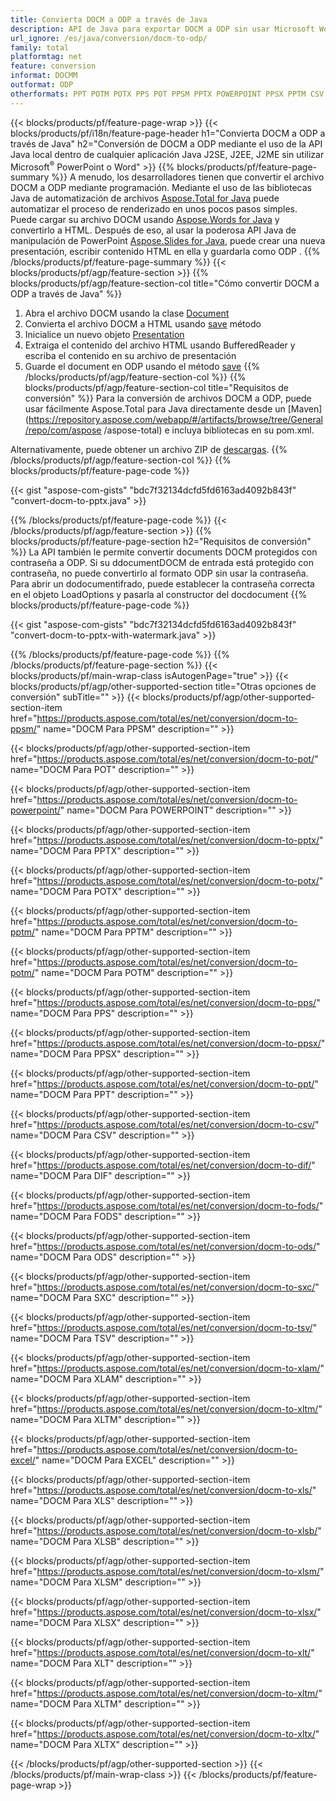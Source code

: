```yaml
---
title: Convierta DOCM a ODP a través de Java
description: API de Java para exportar DOCM a ODP sin usar Microsoft Word o PowerPoint
url_ignore: /es/java/conversion/docm-to-odp/
family: total
platformtag: net
feature: conversion
informat: DOCMM
outformat: ODP
otherformats: PPT POTM POTX PPS POT PPSM PPTX POWERPOINT PPSX PPTM CSV DIF FODS ODS SXC TSV XLAM XLTM EXCEL XLS XLSB XLSM XLSX XLT XLTM XLTX
---
```

{{< blocks/products/pf/feature-page-wrap >}}
{{< blocks/products/pf/i18n/feature-page-header h1="Convierta DOCM a ODP a través de Java" h2="Conversión de DOCM a ODP mediante el uso de la API Java local dentro de cualquier aplicación Java J2SE, J2EE, J2ME sin utilizar Microsoft<sup>&reg;</sup> PowerPoint o Word" >}}
{{% blocks/products/pf/feature-page-summary %}}
A menudo, los desarrolladores tienen que convertir el archivo DOCM a ODP mediante programación. Mediante el uso de las bibliotecas Java de automatización de archivos [Aspose.Total for Java](https://products.aspose.com/total/java/) puede automatizar el proceso de renderizado en unos pocos pasos simples. Puede cargar su archivo DOCM usando [Aspose.Words for Java](https://products.aspose.com/words/java/) y convertirlo a HTML. Después de eso, al usar la poderosa API Java de manipulación de PowerPoint [Aspose.Slides for Java](https://products.aspose.com/slides/java/), puede crear una nueva presentación, escribir contenido HTML en ella y guardarla como ODP .
{{% /blocks/products/pf/feature-page-summary  %}}
{{< blocks/products/pf/agp/feature-section >}}
{{% blocks/products/pf/agp/feature-section-col title="Cómo convertir DOCM a ODP a través de Java" %}}
1. Abra el archivo DOCM usando la clase [Document](https://apireference.aspose.com/words/java/com.aspose.words/Document)
2. Convierta el archivo DOCM a HTML usando [save](https://apireference.aspose.com/words/java/com.aspose.words/Document#save(java.lang.String,com.aspose.words.SaveOptions)) método
3. Inicialice un nuevo objeto [Presentation](https://apireference.aspose.com/slides/java/com.aspose.slides/Presentation)
5. Extraiga el contenido del archivo HTML usando BufferedReader y escriba el contenido en su archivo de presentación
6. Guarde el document en ODP usando el método [save](https://apireference.aspose.com/slides/java/com.aspose.slides/Presentation#save-java.io.OutputStream-int-)
{{% /blocks/products/pf/agp/feature-section-col %}}
{{% blocks/products/pf/agp/feature-section-col title="Requisitos de conversión" %}}
Para la conversión de archivos DOCM a ODP, puede usar fácilmente Aspose.Total para Java directamente desde un [Maven](https://repository.aspose.com/webapp/#/artifacts/browse/tree/General/repo/com/aspose /aspose-total) e incluya bibliotecas en su pom.xml.

Alternativamente, puede obtener un archivo ZIP de [descargas](https://downloads.aspose.com/total/java).
{{% /blocks/products/pf/agp/feature-section-col %}}
{{% blocks/products/pf/feature-page-code %}}

{{< gist "aspose-com-gists" "bdc7f32134dcfd5fd6163ad4092b843f" "convert-docm-to-pptx.java" >}}


{{% /blocks/products/pf/feature-page-code %}}
{{< /blocks/products/pf/agp/feature-section >}}
{{% blocks/products/pf/feature-page-section  h2="Requisitos de conversión" %}}
La API también le permite convertir documents DOCM protegidos con contraseña a ODP. Si su ddocumentDOCM de entrada está protegido con contraseña, no puede convertirlo al formato ODP sin usar la contraseña. Para abrir un dodocumentifrado, puede establecer la contraseña correcta en el objeto LoadOptions y pasarla al constructor del docdocument
{{% blocks/products/pf/feature-page-code %}}

{{< gist "aspose-com-gists" "bdc7f32134dcfd5fd6163ad4092b843f" "convert-docm-to-pptx-with-watermark.java" >}}

{{% /blocks/products/pf/feature-page-code  %}}
{{% /blocks/products/pf/feature-page-section %}}
{{< blocks/products/pf/main-wrap-class isAutogenPage="true" >}}
{{< blocks/products/pf/agp/other-supported-section title="Otras opciones de conversión" subTitle="" >}}
{{< blocks/products/pf/agp/other-supported-section-item href="https://products.aspose.com/total/es/net/conversion/docm-to-ppsm/" name="DOCM Para PPSM" description="" >}}

{{< blocks/products/pf/agp/other-supported-section-item href="https://products.aspose.com/total/es/net/conversion/docm-to-pot/" name="DOCM Para POT" description="" >}}

{{< blocks/products/pf/agp/other-supported-section-item href="https://products.aspose.com/total/es/net/conversion/docm-to-powerpoint/" name="DOCM Para POWERPOINT" description="" >}}

{{< blocks/products/pf/agp/other-supported-section-item href="https://products.aspose.com/total/es/net/conversion/docm-to-pptx/" name="DOCM Para PPTX" description="" >}}

{{< blocks/products/pf/agp/other-supported-section-item href="https://products.aspose.com/total/es/net/conversion/docm-to-potx/" name="DOCM Para POTX" description="" >}}

{{< blocks/products/pf/agp/other-supported-section-item href="https://products.aspose.com/total/es/net/conversion/docm-to-pptm/" name="DOCM Para PPTM" description="" >}}

{{< blocks/products/pf/agp/other-supported-section-item href="https://products.aspose.com/total/es/net/conversion/docm-to-potm/" name="DOCM Para POTM" description="" >}}

{{< blocks/products/pf/agp/other-supported-section-item href="https://products.aspose.com/total/es/net/conversion/docm-to-pps/" name="DOCM Para PPS" description="" >}}

{{< blocks/products/pf/agp/other-supported-section-item href="https://products.aspose.com/total/es/net/conversion/docm-to-ppsx/" name="DOCM Para PPSX" description="" >}}

{{< blocks/products/pf/agp/other-supported-section-item href="https://products.aspose.com/total/es/net/conversion/docm-to-ppt/" name="DOCM Para PPT" description="" >}}

{{< blocks/products/pf/agp/other-supported-section-item href="https://products.aspose.com/total/es/net/conversion/docm-to-csv/" name="DOCM Para CSV" description="" >}}

{{< blocks/products/pf/agp/other-supported-section-item href="https://products.aspose.com/total/es/net/conversion/docm-to-dif/" name="DOCM Para DIF" description="" >}}

{{< blocks/products/pf/agp/other-supported-section-item href="https://products.aspose.com/total/es/net/conversion/docm-to-fods/" name="DOCM Para FODS" description="" >}}

{{< blocks/products/pf/agp/other-supported-section-item href="https://products.aspose.com/total/es/net/conversion/docm-to-ods/" name="DOCM Para ODS" description="" >}}

{{< blocks/products/pf/agp/other-supported-section-item href="https://products.aspose.com/total/es/net/conversion/docm-to-sxc/" name="DOCM Para SXC" description="" >}}

{{< blocks/products/pf/agp/other-supported-section-item href="https://products.aspose.com/total/es/net/conversion/docm-to-tsv/" name="DOCM Para TSV" description="" >}}

{{< blocks/products/pf/agp/other-supported-section-item href="https://products.aspose.com/total/es/net/conversion/docm-to-xlam/" name="DOCM Para XLAM" description="" >}}

{{< blocks/products/pf/agp/other-supported-section-item href="https://products.aspose.com/total/es/net/conversion/docm-to-xltm/" name="DOCM Para XLTM" description="" >}}

{{< blocks/products/pf/agp/other-supported-section-item href="https://products.aspose.com/total/es/net/conversion/docm-to-excel/" name="DOCM Para EXCEL" description="" >}}

{{< blocks/products/pf/agp/other-supported-section-item href="https://products.aspose.com/total/es/net/conversion/docm-to-xls/" name="DOCM Para XLS" description="" >}}

{{< blocks/products/pf/agp/other-supported-section-item href="https://products.aspose.com/total/es/net/conversion/docm-to-xlsb/" name="DOCM Para XLSB" description="" >}}

{{< blocks/products/pf/agp/other-supported-section-item href="https://products.aspose.com/total/es/net/conversion/docm-to-xlsm/" name="DOCM Para XLSM" description="" >}}

{{< blocks/products/pf/agp/other-supported-section-item href="https://products.aspose.com/total/es/net/conversion/docm-to-xlsx/" name="DOCM Para XLSX" description="" >}}

{{< blocks/products/pf/agp/other-supported-section-item href="https://products.aspose.com/total/es/net/conversion/docm-to-xlt/" name="DOCM Para XLT" description="" >}}

{{< blocks/products/pf/agp/other-supported-section-item href="https://products.aspose.com/total/es/net/conversion/docm-to-xltm/" name="DOCM Para XLTM" description="" >}}

{{< blocks/products/pf/agp/other-supported-section-item href="https://products.aspose.com/total/es/net/conversion/docm-to-xltx/" name="DOCM Para XLTX" description="" >}}


{{< /blocks/products/pf/agp/other-supported-section >}}
{{< /blocks/products/pf/main-wrap-class >}}
{{< /blocks/products/pf/feature-page-wrap >}}